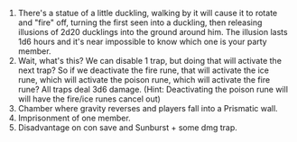 1. There's a statue of a little duckling, walking by it will cause it to rotate and "fire" off, turning the first seen into a duckling, then releasing illusions of 2d20 ducklings into the ground around him. The illusion lasts 1d6 hours and it's near impossible to know which one is your party member.
2. Wait, what's this? We can disable 1 trap, but doing that will activate the next trap? So if we deactivate the fire rune, that will activate the ice rune, which will activate the poison rune, which will activate the fire rune?  All traps deal 3d6 damage. (Hint: Deactivating the poison rune will will have the fire/ice runes cancel out)
3. Chamber where gravity reverses and players fall into a Prismatic wall.
4. Imprisonment of one member.
5. Disadvantage on con save and Sunburst + some dmg trap.